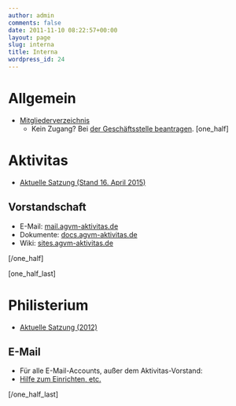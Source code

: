 ```yaml
---
author: admin
comments: false
date: 2011-11-10 08:22:57+00:00
layout: page
slug: interna
title: Interna
wordpress_id: 24
---
```


# Allgemein
  * [Mitgliederverzeichnis](https://sv.laterne.de/login?mpn=Login&gruppe=M)
    * Kein Zugang? Bei [der Geschäftsstelle beantragen](mailto:geschaeftsstelle@agv-muenchen.de?subject=Bitte%20um%20Zugangsdaten%20für%20Fraternitas%20Online&body=%20%20%20Sehr%20geehrte%20Frau%20Kunisch%2C%20%20%20%0D%0A%20%20%20%20%20%20%0D%0A%20%20%20leider%20habe%20ich%20noch%20keinen%20Zugang%20für%20Fraternitas%20Online.%20%20%20%0D%0A%20%20%20https%3A%2F%2Fsv.laterne.de%2F%20%20%20%0D%0A%20%20%20%20%20%20%0D%0A%20%20%20Können%20Sie%20mir%20bitte%20die%20Zugangsdaten%20per%20E-Mail%20zusenden.%20%20%20%0D%0A%20%20%20%20%20%20%0D%0A%20%20%20Vielen%20Dank%21%20%20%20%0D%0A%20%20%20%20%20%20%0D%0A%20%20%20Mit%20freundlichen%20Grüßen%20%20%20%0D%0A%20%20%20%20%20%20).
[one_half]

# Aktivitas
  * [Aktuelle Satzung (Stand 16. April 2015)](https://www.agv-muenchen.de/wp-content/uploads/2011/11/agv-satzung-Stand2015.pdf)
## Vorstandschaft
  * E-Mail: [mail.agvm-aktivitas.de](http://mail.agvm-aktivitas.de)
  * Dokumente: [docs.agvm-aktivitas.de](http://docs.agvm-aktivitas.de)
  * Wiki: [sites.agvm-aktivitas.de](http://sites.agvm-aktivitas.de)

[/one_half]

[one_half_last]

# Philisterium
  * [Aktuelle Satzung (2012)](https://www.agv-muenchen.de/wp-content/uploads/2013/03/AktuelleSatzung-Philister2012.pdf)
## E-Mail
  * Für alle E-Mail-Accounts, außer dem Aktivitas-Vorstand:
  * [Hilfe zum Einrichten, etc.](http://hilfe-center.1und1.de/e-mail-c82645)

[/one_half_last]

# 
